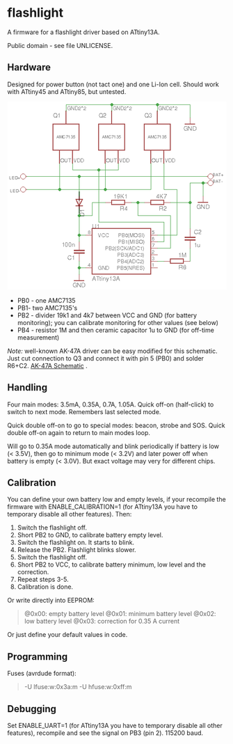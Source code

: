 # flashlight

A firmware for a flashlight driver based on ATtiny13A.

Public domain - see file UNLICENSE.

## Hardware

Designed for power button (not tact one) and one Li-Ion cell. Should work with ATtiny45 and ATtiny85, but untested.

![Schematic](docs/Main.png) 

- PB0 - one AMC7135
- PB1- two AMC7135's
- PB2 - divider 19k1 and 4k7 between VCC and GND (for battery monitoring); you can calibrate monitoring for other values (see below)
- PB4 - resistor 1M and then ceramic capacitor 1u to GND (for off-time measurement)

*Note:* well-known AK-47A driver can be easy modified for this schematic. Just cut connection to Q3 and connect it with pin 5 (PB0) and solder R6+C2. [AK-47A Schematic](docs/AK-47A.png) .

## Handling

Four main modes: 3.5mA, 0.35A, 0.7A, 1.05A. Quick off-on (half-click) to switch to next mode. Remembers last selected mode.

Quick double off-on to go to special modes: beacon, strobe and SOS. Quick double off-on again to return to main modes loop.

Will go to 0.35A mode automatically and blink periodically if battery is low (< 3.5V), then go to minimum mode (< 3.2V) and later power off when battery is empty (< 3.0V). But exact voltage may very for different chips.

## Calibration

You can define your own battery low and empty levels, if your recompile the firmware with ENABLE_CALIBRATION=1 (for ATtiny13A you have to temporary disable all other features). Then:

1. Switch the flashlight off.
2. Short PB2 to GND, to calibrate battery empty level.
3. Switch the flashlight on. It starts to blink.
4. Release the PB2. Flashlight blinks slower.
5. Switch the flashlight off.
6. Short PB2 to VCC, to calibrate battery minimum, low level and the correction.
7. Repeat steps 3-5.
8. Calibration is done.

Or write directly into EEPROM:

>@0x00: empty battery level
>@0x01: minimum battery level
>@0x02: low battery level
>@0x03: correction for 0.35 A current

Or just define your default values in code.

## Programming

Fuses (avrdude format):

>-U lfuse:w:0x3a:m -U hfuse:w:0xff:m

## Debugging

Set ENABLE_UART=1 (for ATtiny13A you have to temporary disable all other features), recompile and see the signal on PB3 (pin 2). 115200 baud.
